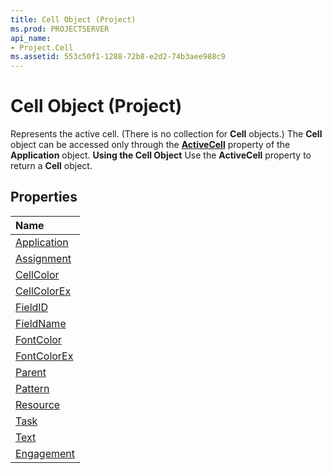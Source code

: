```yaml
---
title: Cell Object (Project)
ms.prod: PROJECTSERVER
api_name:
- Project.Cell
ms.assetid: 553c50f1-1288-72b8-e2d2-74b3aee988c9
---
```



# Cell Object (Project)



Represents the active cell. (There is no collection for  **Cell** objects.) The **Cell** object can be accessed only through the **[ActiveCell](http://msdn.microsoft.com/library/880931d8-fc23-7938-e4fe-bd800eeae318%28Office.15%29.aspx)** property of the **Application** object.
 **Using the Cell Object**
Use the  **ActiveCell** property to return a **Cell** object.

## Properties



|**Name**|
|:-----|
|[Application](http://msdn.microsoft.com/library/c6d238cf-390c-c2b4-dc62-75e597d3f2b8%28Office.15%29.aspx)|
|[Assignment](http://msdn.microsoft.com/library/ac17eff9-d697-dbfa-7968-d61a474690ba%28Office.15%29.aspx)|
|[CellColor](http://msdn.microsoft.com/library/30d67933-a9ce-9e57-f7ac-c4af2f485959%28Office.15%29.aspx)|
|[CellColorEx](http://msdn.microsoft.com/library/a4ab73b9-0428-3564-6652-51baee12939e%28Office.15%29.aspx)|
|[FieldID](http://msdn.microsoft.com/library/fe7d7a7a-ebc8-4423-31de-48977cc248e1%28Office.15%29.aspx)|
|[FieldName](http://msdn.microsoft.com/library/adcfbe4c-4925-56ad-83bb-c3c16601cc4a%28Office.15%29.aspx)|
|[FontColor](http://msdn.microsoft.com/library/02c03268-f945-1a27-28fd-025a7dcd6d48%28Office.15%29.aspx)|
|[FontColorEx](http://msdn.microsoft.com/library/3b9761b3-f1e8-9547-7f2f-8065f6646edc%28Office.15%29.aspx)|
|[Parent](http://msdn.microsoft.com/library/8e2f9a5d-b914-f9e1-b922-ade8fb7ade01%28Office.15%29.aspx)|
|[Pattern](http://msdn.microsoft.com/library/d1aaabe7-c970-8738-caa4-b222db88fdd0%28Office.15%29.aspx)|
|[Resource](http://msdn.microsoft.com/library/17514412-363a-dd2d-f0b5-97b8fb5d41cc%28Office.15%29.aspx)|
|[Task](http://msdn.microsoft.com/library/ba23b56f-e817-1ea3-bed6-b83342c2bded%28Office.15%29.aspx)|
|[Text](http://msdn.microsoft.com/library/015a9f11-6a4e-5c02-cbeb-e9fd398b2f3c%28Office.15%29.aspx)|
|[Engagement](http://msdn.microsoft.com/library/14cbaf04-f1dc-dfe8-e40f-5d92446ee491%28Office.15%29.aspx)|

